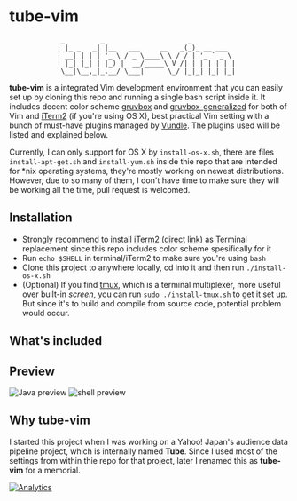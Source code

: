 tube-vim
============
```
             _         _                     _
            | |_ _   _| |__   ___     __   _(_)_ __ ___
            | __| | | | '_ \ / _ \____\ \ / / | '_ ` _ \
            | |_| |_| | |_) |  __/_____\ V /| | | | | | |
             \__|\__,_|_.__/ \___|      \_/ |_|_| |_| |_|
```
**tube-vim** is a integrated Vim development environment that you can easily set up by cloning this repo and running a single bash script inside it. It includes decent color scheme [gruvbox](https://github.com/morhetz/gruvbox) and [gruvbox-generalized](https://github.com/morhetz/gruvbox-generalized) for both of Vim and [iTerm2](http://iterm2.com/) (if you're using OS X), best practical Vim setting with a bunch of must-have plugins managed by [Vundle](https://github.com/gmarik/Vundle.vim). The plugins used will be listed and explained below.

Currently, I can only support for OS X by `install-os-x.sh`, there are files `install-apt-get.sh` and `install-yum.sh` inside thie repo that are intended for *nix operating systems, they're mostly working on newest distributions. However, due to so many of them, I don't have time to make sure they will be working all the time, pull request is welcomed.

## Installation
- Strongly recommend to install [iTerm2](https://iterm2.com/index.html) ([direct link](https://iterm2.com/downloads/stable/iTerm2_v2_0.zip)) as Terminal replacement since this repo includes color scheme spesifically for it
- Run `echo $SHELL` in terminal/iTerm2 to make sure you're using `bash`
- Clone this project to anywhere locally, cd into it and then run `./install-os-x.sh`
- (Optional) If you find [tmux](http://tmux.sourceforge.net/), which is a terminal multiplexer, more useful over built-in *screen*, you can run `sudo ./install-tmux.sh` to get it set up. But since it's to build and compile from source code, potential problem would occur.

## What's included

## Preview

![Java preview](https://raw.githubusercontent.com/tolinwei/dev-config/master/preview/bashrc-pre.png)
![shell preview](https://raw.githubusercontent.com/tolinwei/dev-config/master/preview/shell-pre.png)

## Why tube-vim
I started this project when I was working on a Yahoo! Japan's audience data pipeline project, which is internally named **Tube**. Since I used most of the settings from within thie repo for that project, later I renamed this as **tube-vim** for a memorial.

[![Analytics](https://ga-beacon.appspot.com/UA-61856209-1/tolinwei/tube-vim)](https://github.com/igrigorik/ga-beacon)

